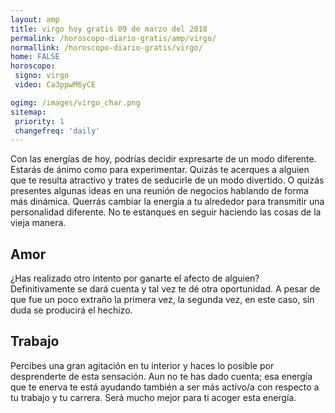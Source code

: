 ```yaml
---
layout: amp
title: virgo hoy gratis 09 de marzo del 2018 
permalink: /horoscopo-diario-gratis/amp/virgo/
normallink: /horoscopo-diario-gratis/virgo/
home: FALSE
horoscopo:
 signo: virgo
 video: Ca3ppwM6yCE

ogimg: /images/virgo_char.png
sitemap:
 priority: 1
 changefreq: 'daily'
---
```



Con las energías de hoy, podrías decidir expresarte de un modo diferente. Estarás de ánimo como para experimentar. Quizás te acerques a alguien que te resulta atractivo y trates de seducirle de un modo divertido. O quizás presentes algunas ideas en una reunión de negocios hablando de forma más dinámica. Querrás cambiar la energía a tu alrededor para transmitir una personalidad diferente. No te estanques en seguir haciendo las cosas de la vieja manera.

## Amor

¿Has realizado otro intento por ganarte el afecto de alguien? Definitivamente se dará cuenta y tal vez te dé otra oportunidad. A pesar de que fue un poco extraño la primera vez, la segunda vez, en este caso, sin duda se producirá el hechizo.

## Trabajo

Percibes una gran agitación en tu interior y haces lo posible por desprenderte de esta sensación. Aun no te has dado cuenta; esa energía que te enerva te está ayudando también a ser más activo/a con respecto a tu trabajo y tu carrera. Será mucho mejor para ti acoger esta energía.